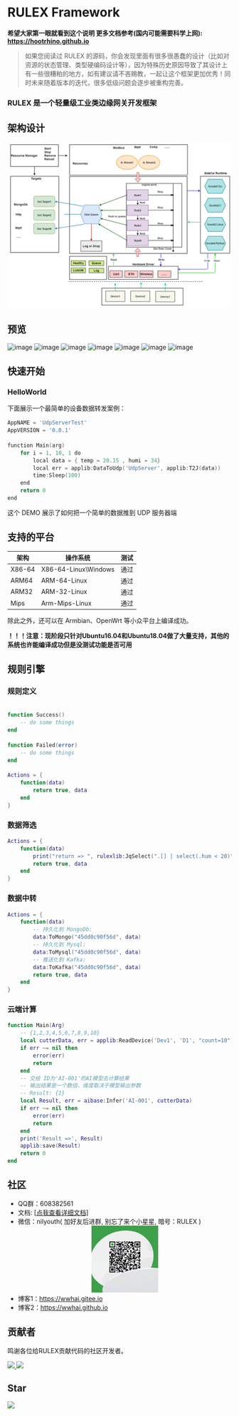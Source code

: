 # RULEX Framework

**希望大家第一眼就看到这个说明 更多文档参考(国内可能需要科学上网): https://hootrhino.github.io**
> 如果您阅读过 RULEX 的源码，你会发现里面有很多很愚蠢的设计（比如对资源的状态管理、类型硬编码设计等），因为特殊历史原因导致了其设计上有一些很糟粕的地方，如有建议请不吝赐教，一起让这个框架更加优秀！同时未来随着版本的迭代，很多低级问题会逐步被重构完善。

### RULEX 是一个轻量级工业类边缘网关开发框架

## 架构设计

<div style="text-align:center">
<img src="./README_RES/structure.png"/>
</div>

## 预览

![image](https://user-images.githubusercontent.com/20577297/249867828-afb6c81f-288e-47f9-b7d2-73330896ac30.png)
![image](https://user-images.githubusercontent.com/20577297/249867911-907827d1-5f1d-4ddb-bab7-3fc792f28c41.png)
![image](https://user-images.githubusercontent.com/20577297/249867961-9ca5c333-28d0-4154-9758-297e0bac3ca3.png)
![image](https://user-images.githubusercontent.com/20577297/249868010-8a5f1ca7-0203-4754-a206-cda48d75e331.png)
![image](https://user-images.githubusercontent.com/20577297/249868079-50ec6002-7447-4eca-9ebd-e32cd4d6caff.png)
![image](https://user-images.githubusercontent.com/20577297/249868117-288fffa0-7b96-4f82-85e1-97470f4dce35.png)
![image](https://user-images.githubusercontent.com/20577297/249868160-9662b07c-d189-4cea-be63-94b210abf908.png)


## 快速开始

### HelloWorld
下面展示一个最简单的设备数据转发案例：
```go
AppNAME = 'UdpServerTest'
AppVERSION = '0.0.1'

function Main(arg)
    for i = 1, 10, 1 do
        local data = { temp = 20.15 , humi = 34}
        local err = applib:DataToUdp('UdpServer', applib:T2J(data))
        time:Sleep(100)
    end
    return 0
end


```
这个 DEMO 展示了如何把一个简单的数据推到 UDP 服务器端


## 支持的平台

| 架构   | 操作系统             | 测试 |
| ------ | -------------------- | ---- |
| X86-64 | X86-64-Linux\Windows | 通过 |
| ARM64  | ARM-64-Linux         | 通过 |
| ARM32  | ARM-32-Linux         | 通过 |
| Mips   | Arm-Mips-Linux       | 通过 |

除此之外，还可以在 Armbian、OpenWrt 等小众平台上编译成功。

**！！！注意：现阶段只针对Ubuntu16.04和Ubuntu18.04做了大量支持，其他的系统也许能编译成功但是没测试功能是否可用**

## 规则引擎

### 规则定义

```lua

function Success()
    -- do some things
end

function Failed(error)
    -- do some things
end

Actions = {
    function(data)
        return true, data
    end
}

```

### 数据筛选

```lua
Actions = {
    function(data)
        print("return => ", rulexlib:JqSelect(".[] | select(.hum < 20)", data))
        return true, data
    end
}
```

### 数据中转

```lua
Actions = {
    function(data)
        -- 持久化到 MongoDb:
        data:ToMongo("45dd0c90f56d", data)
        -- 持久化到 Mysql:
        data:ToMysql("45dd0c90f56d", data)
        -- 推送化到 Kafka:
        data:ToKafka("45dd0c90f56d", data)
        return true, data
    end
}
```

### 云端计算

```lua
function Main(Arg)
    -- {1,2,3,4,5,6,7,8,9,10}
    local cutterData, err = applib:ReadDevice('Dev1', 'D1', "count=10")
    if err ~= nil then
        error(err)
        return
    end
    -- 交给 ID为'AI-001'的AI模型去计算结果
    -- 输出结果是一个数组，维度取决于模型输出参数
    -- Result: {1}
    local Result, err = aibase:Infer('AI-001', cutterData)
    if err ~= nil then
        error(err)
        return
    end
    print('Result =>', Result)
    applib:save(Result)
    return 0
end
```

## 社区

- QQ群：608382561
- 文档: <a href="https://hootrhino.github.io">[点我查看详细文档]</a>
- 微信：nilyouth( 加好友后进群, 别忘了来个小星星, 暗号：RULEX )
  <div style="text-align:center">
    <img src="./README_RES/wx.jpg" width="150px" />
  </div>
- 博客1：https://wwhai.gitee.io
- 博客2：https://wwhai.github.io

## 贡献者
鸣谢各位给RULEX贡献代码的社区开发者。

<a href="#">
  <img src="https://contributors-img.web.app/image?repo=hootrhino/rulex" />
  <img src="https://contributors-img.web.app/image?repo=hootrhino/rulex-dashboard-vue-old" />
</a>

## Star
<img src="https://starchart.cc/hootrhino/rulex.svg">
